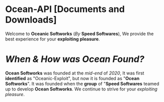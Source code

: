 # Ocean-API [Documents and Downloads]

Welcome to **Oceanic Softworks** (*By* **Speed Softwares**), We provide the best experience for your **exploiting pleasure**.

# *When & How was Ocean Found?*
**Ocean Softworks** was founded at the *mid-end* of *2020*, It was first **identified** as "Oceanic-Exploit", but now it is founded as "**Ocean Softworks**". It was founded when the **group** of "**Speed Softwares** teamed up to develop **Ocean Softworks**. We continue to strive for your *exploiting pleasure*.
